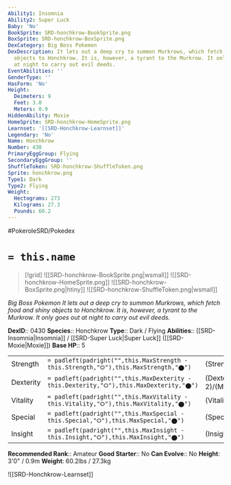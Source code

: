 ```yaml
---
Ability1: Insomnia
Ability2: Super Luck
Baby: 'No'
BookSprite: SRD-honchkrow-BookSprite.png
BoxSprite: SRD-honchkrow-BoxSprite.png
DexCategory: Big Boss Pokemon
DexDescription: It lets out a deep cry to summon Murkrows, which fetch food and shiny
  objects to Honchkrow. It is, however, a tyrant to the Murkrow. It only goes out
  at night to carry out evil deeds.
EventAbilities: ''
GenderType: ''
HasForm: 'No'
Height:
  Deimeters: 9
  Feet: 3.0
  Meters: 0.9
HiddenAbility: Moxie
HomeSprite: SRD-honchkrow-HomeSprite.png
Learnset: '[[SRD-Honchkrow-Learnset]]'
Legendary: 'No'
Name: Honchkrow
Number: 430
PrimaryEggGroup: Flying
SecondaryEggGroup: ''
ShuffleToken: SRD-honchkrow-ShuffleToken.png
Sprite: honchkrow.png
Type1: Dark
Type2: Flying
Weight:
  Hectograms: 273
  Kilograms: 27.3
  Pounds: 60.2
---
```


#PokeroleSRD/Pokedex

# `= this.name`

> [!grid]
> ![[SRD-honchkrow-BookSprite.png|wsmall]]
> ![[SRD-honchkrow-HomeSprite.png]]
> ![[SRD-honchkrow-BoxSprite.png|htiny]]
> ![[SRD-honchkrow-ShuffleToken.png|wsmall]]


*Big Boss Pokemon*
*It lets out a deep cry to summon Murkrows, which fetch food and shiny objects to Honchkrow. It is, however, a tyrant to the Murkrow. It only goes out at night to carry out evil deeds.*

**DexID**:: 0430
**Species**:: Honchkrow
**Type**:: Dark / Flying
**Abilities**:: [[SRD-Insomnia|Insomnia]] / [[SRD-Super Luck|Super Luck]] ([[SRD-Moxie|Moxie]])
**Base HP**:: 5

|           |                                                                                        |                                          |
| --------- | -------------------------------------------------------------------------------------- | ---------------------------------------- |
| Strength  | `= padleft(padright("",this.MaxStrength - this.Strength,"⭘"),this.MaxStrength,"⬤")`    | (Strength::3)/(MaxStrength::7)   |
| Dexterity | `= padleft(padright("",this.MaxDexterity - this.Dexterity,"⭘"),this.MaxDexterity,"⬤")` | (Dexterity:: 2)/(MaxDexterity::5) |
| Vitality  | `= padleft(padright("",this.MaxVitality - this.Vitality,"⭘"),this.MaxVitality,"⬤")`    | (Vitality::2)/(MaxVitality::4)   |
| Special   | `= padleft(padright("",this.MaxSpecial - this.Special,"⭘"),this.MaxSpecial,"⬤")`       | (Special::3)/(MaxSpecial::6)     |
| Insight   | `= padleft(padright("",this.MaxInsight - this.Insight,"⭘"),this.MaxInsight,"⬤")`       | (Insight::2)/(MaxInsight::4)     |


**Recommended Rank**:: Amateur
**Good Starter**:: No
**Can Evolve**:: No
**Height**: 3'0" / 0.9m
**Weight**: 60.2lbs / 27.3kg

![[SRD-Honchkrow-Learnset]]